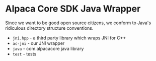 # Alpaca Core SDK Java Wrapper

Since we want to be good open source citizens, we conform to Java's ridiculous directory structure conventions.

* `jni.hpp` - a third party library which wraps JNI for C++
* `ac-jni` - our JNI wrapper
* `java` - com.alpacacore java library
* `test` - tests
